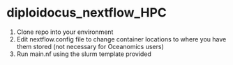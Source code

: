 # diploidocus_nextflow_HPC

1. Clone repo into your environment
2. Edit nextflow.config file to change container locations to where you have them stored (not necessary for Oceanomics users)
3. Run main.nf using the slurm template provided 
